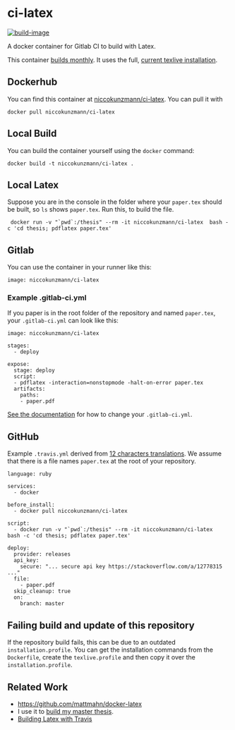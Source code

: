 # ci-latex

[![build-image](https://github.com/niccokunzmann/ci-latex/actions/workflows/build-image.yml/badge.svg)](https://github.com/niccokunzmann/ci-latex/actions/workflows/build-image.yml)

A docker container for Gitlab CI to build with Latex.

This container [builds monthly][cron-job].
It uses the full, [current texlive installation][curr].

## Dockerhub

You can find this container at [niccokunzmann/ci-latex][hub].
You can pull it with

    docker pull niccokunzmann/ci-latex

## Local Build

You can build the container yourself using the `docker` command:

    docker build -t niccokunzmann/ci-latex .

## Local Latex

Suppose you are in the console in the folder where your
 `paper.tex` should be built, so `ls` shows `paper.tex`.
 Run this, to build the file.

     docker run -v "`pwd`:/thesis" --rm -it niccokunzmann/ci-latex  bash -c 'cd thesis; pdflatex paper.tex'

## Gitlab

You can use the container in your runner like this:

    image: niccokunzmann/ci-latex

### Example .gitlab-ci.yml

If you paper is in the root folder of the repository and named `paper.tex`, your `.gitlab-ci.yml` can look like this:

```
image: niccokunzmann/ci-latex

stages:
  - deploy

expose:
  stage: deploy
  script:
  - pdflatex -interaction=nonstopmode -halt-on-error paper.tex
  artifacts:
    paths:
    - paper.pdf
```

[See the documentation](https://docs.gitlab.com/ce/ci/yaml/README.html#image-and-services) for how to change your `.gitlab-ci.yml`.

## GitHub

Example `.travis.yml` derived from [12 characters translations](https://github.com/niccokunzmann/12characters-translations/).
We assume that there is a file names `paper.tex` at the root of your repository.

```
language: ruby

services:
  - docker

before_install:
  - docker pull niccokunzmann/ci-latex

script:
  - docker run -v "`pwd`:/thesis" --rm -it niccokunzmann/ci-latex  bash -c 'cd thesis; pdflatex paper.tex'

deploy:
  provider: releases
  api_key:
    secure: "... secure api key https://stackoverflow.com/a/12778315 ..."
  file:
    - paper.pdf
  skip_cleanup: true
  on:
    branch: master
```

## Failing build and update of this repository

If the repository build fails, this can be due to an outdated
`installation.profile`.
You can get the installation commands from the `Dockerfile`,
create the `texlive.profile` and then copy it over the
`installation.profile`.

## Related Work

- https://github.com/mattmahn/docker-latex
- I use it to [build my master thesis][master-thesis].
- [Building Latex with Travis](https://github.com/harshjv/travis-ci-latex-pdf)

[hub]: https://hub.docker.com/r/niccokunzmann/ci-latex
[cron-job]: .github/workflows/build-image.yml
[curr]: http://tug.org/texlive/acquire-netinstall.html
[master-thesis]: https://gitlab.quelltext.eu/niccokunzmann/masterarbeit/
